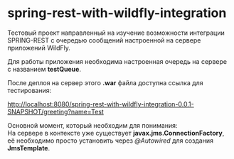 # spring-rest-with-wildfly-integration

Тестовый проект направленный на изучение возможности интеграции SPRING-REST с очередью сообщений настроенной на сервере приложений WildFly.

Для работы приложения необходима настроенная очередь на сервере с названием **testQueue**.

После деплоя на сервер этого **.war** файла доступна ссылка для тестирования:

[http://localhost:8080/spring-rest-with-wildfly-integration-0.0.1-SNAPSHOT/greeting?name=Test](http://localhost:8080/spring-rest-with-wildfly-integration-0.0.1-SNAPSHOT/greeting?name=Test)

Основной момент, который необходим для понимания:  
На сервере в контексте уже существует **javax.jms.ConnectionFactory**, её необходимо просто установить через _@Autowired_ для создания **JmsTemplate**.